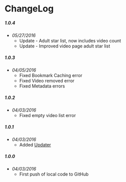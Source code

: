 ChangeLog
=========

##### 1.0.4
- _05/27/2016_
  - Update - Adult star list, now includes video count
  - Update - Improved video page adult star list

##### 1.0.3
- _04/05/2016_
  - Fixed Bookmark Caching error
  - Fixed Video removed error
  - Fixed Metadata errors

##### 1.0.2
- _04/03/2016_
  - Fixed empty video list error

##### 1.0.1
- _04/03/2016_
  - Added [Updater](https://github.com/kolsys/plex-channel-updater)

##### 1.0.0
- _04/03/2016_
  - First push of local code to GitHub
